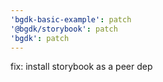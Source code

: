 ```yaml
---
'bgdk-basic-example': patch
'@bgdk/storybook': patch
'bgdk': patch
---
```


fix: install storybook as a peer dep
